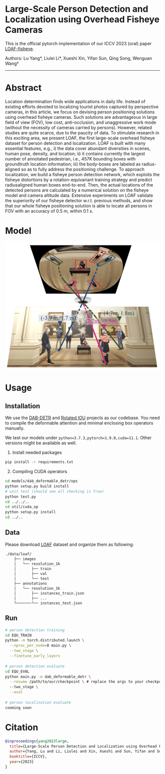 # Large-Scale Person Detection and Localization using Overhead Fisheye Cameras

This is the official pytorch implementation of our ICCV 2023 (oral) paper [LOAF-fisheye](https://arxiv.org/abs/2307.08252). 

Authors: Lu Yang*, Liulei Li*, Xueshi Xin, Yifan Sun, Qing Song, Wenguan Wang&dagger;

---

# Abstract
Location determination finds wide applications in daily life. Instead of existing efforts devoted to localizing tourist photos captured by perspective cameras, in this article, we focus on devising person positioning solutions using overhead fisheye cameras. Such solutions are advantageous in large field of view (FOV), low cost, anti-occlusion, and unaggressive work mode (without the necessity of cameras carried by persons). However, related studies are quite scarce,
due to the paucity of data. To stimulate research in this exciting area, we present LOAF, the first large-scale overhead fisheye dataset for person detection and localization. LOAF is built with many essential features, e.g., i) the data cover abundant diversities in scenes, human pose, density, and location; ii) it contains currently the largest number of annotated pedestrian, i.e., 457K bounding boxes with groundtruth location information; iii) the body-boxes are labeled
as radius-aligned so as to fully address the positioning challenge. To approach localization, we build a fisheye person detection network, which exploits the fisheye distortions by a rotation-equivariant training strategy and predict radiusaligned human boxes end-to-end. Then, the actual locations of the detected persons are calculated by a numerical solution on the fisheye model and camera altitude data. Extensive experiments on LOAF validate the superiority of our fisheye detector w.r.t. previous methods, and show that our whole fisheye positioning solution is able to locate all persons in FOV with an accuracy of 0.5 m, within 0.1 s.

# Model
![arch](./assets/fig.png)



# Usage
## Installation
We use the [DAB-DETR](https://github.com/IDEA-Research/DAB-DETR) and [Rotated IOU](https://github.com/lilanxiao/Rotated_IoU) projects as our codebase. You need to compile the deformable attention and minimal enclosing box operators manually.

We test our models under ```python=3.7.3,pytorch=1.9.0,cuda=11.1```. Other versions might be available as well.


1. Install needed packages
```sh
pip install -r requirements.txt
```

2. Compiling CUDA operators
```sh
cd models/dab_deformable_detr/ops
python setup.py build install
# unit test (should see all checking is True)
python test.py
cd ../../..
cd util/cuda_op
python setup.py install
cd ../..
```

## Data
Please download [LOAF](https://loafisheye.github.io/) dataset and organize them as following:
```
./data/loaf/
    ├── images
    │   └── resolution_1k
    │       ├── train
    │       ├── val
    │       └── test
    ├── annotations
    │   └── resolution_1k
    │       ├── instances_train.json
    │       ├── ...
    └───────└── instances_test.json

```


## Run


```sh
# person detection training
cd EQU_TRAIN
python -m torch.distributed.launch \
  --nproc_per_node=8 main.py \
  --two_stage \
  --finetune_early_layers 

# person detection evaluate
cd EQU_EVAL
python main.py -m dab_deformable_detr \
  --resume /path/to/our/checkpoint \ # replace the args to your checkpoint path
  --two_stage \
  --eval

# person localization evaluate
cooming soon
```




# Citation
```bibtex
@inproceedings{yang2023large,
  title={Large-Scale Person Detection and Localization using Overhead Fisheye Cameras},
  author={Yang, Lu and Li, Liulei and Xin, Xueshi and Sun, Yifan and Song, Qing and Wang, Wenguan},
  booktitle={ICCV},
  year={2023}
}
```